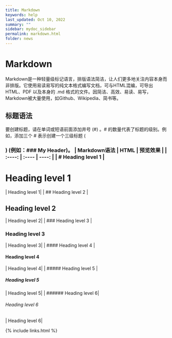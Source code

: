 ```yaml
---
title: Markdown
keywords: help
last_updated: Oct 10, 2022
summary: ""
sidebar: mydoc_sidebar
permalink: markdown.html
folder: news
---
```


# Markdown
Markdown是一种轻量级标记语言，排版语法简洁，让人们更多地关注内容本身而非排版。它使用易读易写的纯文本格式编写文档，可与HTML混编，可导出 HTML、PDF 以及本身的 .md 格式的文件。因简洁、高效、易读、易写，Markdown被大量使用，如Github、Wikipedia、简书等。

## 标题语法
要创建标题，请在单词或短语前面添加井号 (#) 。# 的数量代表了标题的级别。例如，添加三个 # 表示创建一个三级标题 (<h3>) (例如：### My Header)。
| Markdown语法	        | HTML	                    | 预览效果         |
| :----:                | :----                     | ----:          |
| # Heading level 1	    | <h1>Heading level 1</h1>  | Heading level 1|
| ## Heading level 2	| <h2>Heading level 2</h2>	| Heading level 2|
| ### Heading level 3	| <h3>Heading level 3</h3>	| Heading level 3|
| #### Heading level 4	| <h4>Heading level 4</h4>  | Heading level 4|
| ##### Heading level 5	| <h5>Heading level 5</h5>	| Heading level 5|
| ###### Heading level 6| <h6>Heading level 6</h6>	| Heading level 6|

{% include links.html %}
